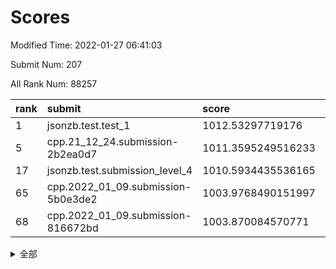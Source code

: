 # Scores

Modified Time: 2022-01-27 06:41:03

Submit Num: 207

All Rank Num: 88257

| rank |               submit               |       score        |       sigma        | pk_num |
| :--- | :--------------------------------- | :----------------- | :----------------- | :----- |
| 1    | jsonzb.test.test_1                 | 1012.53297719176   | 0.7904335345568381 | 1703   |
| 5    | cpp.21_12_24.submission-2b2ea0d7   | 1011.3595249516233 | 0.8087789324639223 | 1699   |
| 17   | jsonzb.test.submission_level_4     | 1010.5934435536165 | 0.7583342100416635 | 1709   |
| 65   | cpp.2022_01_09.submission-5b0e3de2 | 1003.9768490151997 | 0.708965553502168  | 1708   |
| 68   | cpp.2022_01_09.submission-816672bd | 1003.870084570771  | 0.7186998106192666 | 1710   |


<details>
<summary>全部</summary>

| rank |                 submit                 |       score        |       sigma        | pk_num |
| :--- | :------------------------------------- | :----------------- | :----------------- | :----- |
| 1    | jsonzb.test.test_1                     | 1012.53297719176   | 0.7904335345568381 | 1703   |
| 2    | gobigger.level_3.submission_level_3_43 | 1011.4564009100462 | 0.7905819568913582 | 1705   |
| 3    | gobigger.level_3.submission_level_3_49 | 1011.4417837220344 | 0.7858086025778281 | 1710   |
| 4    | gobigger.level_3.submission_level_3_42 | 1011.3743468679825 | 0.7846871210497801 | 1702   |
| 5    | cpp.21_12_24.submission-2b2ea0d7       | 1011.3595249516233 | 0.8087789324639223 | 1699   |
| 6    | gobigger.level_3.submission_level_3_26 | 1011.2635999703732 | 0.7801340903621784 | 1705   |
| 7    | gobigger.level_3.submission_level_3_2  | 1011.1465457043553 | 0.760480905484639  | 1704   |
| 8    | gobigger.level_3.submission_level_3_6  | 1011.1166893204896 | 0.7681093030306737 | 1707   |
| 9    | gobigger.level_3.submission_level_3_29 | 1011.0887049076501 | 0.7480290554526592 | 1707   |
| 10   | gobigger.level_3.submission_level_3_13 | 1010.8735332128941 | 0.8078484420976186 | 1704   |
| 11   | gobigger.level_3.submission_level_3_44 | 1010.8631920515546 | 0.7795689703972125 | 1709   |
| 12   | gobigger.level_3.submission_level_3_27 | 1010.8023300272772 | 0.750402691148009  | 1702   |
| 13   | gobigger.level_3.submission_level_3_40 | 1010.7829683559831 | 0.769943952014645  | 1707   |
| 14   | gobigger.level_3.submission_level_3_31 | 1010.744566032043  | 0.7500135743333052 | 1704   |
| 15   | gobigger.level_3.submission_level_3_30 | 1010.7332796809634 | 0.7581615862459411 | 1704   |
| 16   | gobigger.level_3.submission_level_3_24 | 1010.6725968348513 | 0.7758807038013004 | 1704   |
| 17   | jsonzb.test.submission_level_4         | 1010.5934435536165 | 0.7583342100416635 | 1709   |
| 18   | gobigger.level_3.submission_level_3_9  | 1010.5404875009942 | 0.7633019866029556 | 1702   |
| 19   | gobigger.level_3.submission_level_3_0  | 1010.5041001983835 | 0.7821431336922069 | 1704   |
| 20   | gobigger.level_3.submission_level_3_39 | 1010.3827408217012 | 0.767431069631875  | 1709   |
| 21   | gobigger.level_3.submission_level_3_16 | 1010.3726988191662 | 0.7599740278863558 | 1708   |
| 22   | gobigger.level_3.submission_level_3_48 | 1010.3431636213975 | 0.7773013589132616 | 1706   |
| 23   | gobigger.level_3.submission_level_3_5  | 1010.3206065559566 | 0.7330534612662962 | 1704   |
| 24   | gobigger.level_3.submission_level_3_33 | 1010.3135807198151 | 0.74956228451395   | 1709   |
| 25   | gobigger.level_3.submission_level_3_46 | 1010.2819529918224 | 0.7508847059748416 | 1703   |
| 26   | gobigger.level_3.submission_level_3_41 | 1010.2493636890894 | 0.7720028618529022 | 1704   |
| 27   | gobigger.level_3.submission_level_3_10 | 1010.2364573069345 | 0.7331968376456693 | 1699   |
| 28   | gobigger.level_3.submission_level_3_21 | 1010.2206709037284 | 0.7428962028291896 | 1705   |
| 29   | gobigger.level_3.submission_level_3_25 | 1010.1439690803371 | 0.7702775052660827 | 1704   |
| 30   | gobigger.level_3.submission_level_3_32 | 1010.1163485519891 | 0.7622375060693232 | 1707   |
| 31   | gobigger.level_3.submission_level_3_1  | 1010.113520366943  | 0.7481972364648652 | 1704   |
| 32   | gobigger.level_3.submission_level_3_12 | 1010.036472239816  | 0.7590476221290877 | 1710   |
| 33   | gobigger.level_3.submission_level_3_38 | 1009.8475452829068 | 0.7602346464835734 | 1704   |
| 34   | gobigger.level_3.submission_level_3_7  | 1009.6912379417574 | 0.748989307464177  | 1706   |
| 35   | gobigger.level_3.submission_level_3_47 | 1009.6592514000957 | 0.7549179245982047 | 1703   |
| 36   | gobigger.level_3.submission_level_3_11 | 1009.6412966404133 | 0.7658173594378465 | 1703   |
| 37   | gobigger.level_3.submission_level_3_22 | 1009.6103068390518 | 0.7581160435999804 | 1704   |
| 38   | gobigger.level_3.submission_level_3_23 | 1009.5966036546088 | 0.7608184953262499 | 1708   |
| 39   | gobigger.level_3.submission_level_3_15 | 1009.5866497103451 | 0.7370423215148413 | 1707   |
| 40   | gobigger.level_3.submission_level_3_28 | 1009.5588287819285 | 0.7497328295856557 | 1704   |
| 41   | gobigger.level_3.submission_level_3_20 | 1009.550905319722  | 0.7677503518541243 | 1705   |
| 42   | gobigger.level_3.submission_level_3_36 | 1009.5462037241409 | 0.7397136114308224 | 1709   |
| 43   | gobigger.level_3.submission_level_3_3  | 1009.5190195150693 | 0.7393733000772807 | 1702   |
| 44   | gobigger.level_3.submission_level_3_34 | 1009.4072641500605 | 0.748444368415057  | 1709   |
| 45   | gobigger.level_3.submission_level_3_18 | 1009.3472251191059 | 0.7285813296062562 | 1709   |
| 46   | gobigger.level_3.submission_level_3_17 | 1009.2065306759051 | 0.7469569662370822 | 1705   |
| 47   | gobigger.level_3.submission_level_3_14 | 1009.1849272516164 | 0.7323423208162111 | 1706   |
| 48   | gobigger.level_3.submission_level_3_35 | 1009.1114542261929 | 0.7428445297541937 | 1704   |
| 49   | gobigger.level_3.submission_level_3_8  | 1009.0469839624974 | 0.739134861549539  | 1699   |
| 50   | gobigger.level_3.submission_level_3_4  | 1008.6975350978507 | 0.757847017433676  | 1709   |
| 51   | gobigger.level_3.submission_level_3_45 | 1008.2125380824044 | 0.7475869980702694 | 1704   |
| 52   | gobigger.level_3.submission_level_3_19 | 1008.1710647496611 | 0.7380201552570116 | 1703   |
| 53   | gobigger.level_3.submission_level_3_37 | 1008.0543469077137 | 0.7332956022994989 | 1701   |
| 54   | gobigger.level_1.submission_level_1_16 | 1004.7826100350386 | 0.7277239844016019 | 1703   |
| 55   | gobigger.level_1.submission_level_1_23 | 1004.6329444602854 | 0.7174766158798556 | 1701   |
| 56   | gobigger.level_1.submission_level_1_40 | 1004.5940712234872 | 0.7296355684839271 | 1710   |
| 57   | gobigger.level_1.submission_level_1_6  | 1004.2600770247188 | 0.7104117828347415 | 1701   |
| 58   | gobigger.level_1.submission_level_1_27 | 1004.2235177936429 | 0.7217273104206109 | 1706   |
| 59   | gobigger.level_1.submission_level_1_7  | 1004.2197352670322 | 0.7170946356840981 | 1707   |
| 60   | gobigger.level_1.submission_level_1_30 | 1004.0750638774523 | 0.7289571776995324 | 1707   |
| 61   | gobigger.level_1.submission_level_1_47 | 1004.0536928598686 | 0.7224393579062666 | 1705   |
| 62   | gobigger.level_1.submission_level_1_5  | 1004.014619752138  | 0.7134041557109714 | 1706   |
| 63   | gobigger.level_1.submission_level_1_49 | 1003.9831988577502 | 0.7109955071821034 | 1708   |
| 64   | gobigger.level_1.submission_level_1_45 | 1003.9782885702978 | 0.7259917115964095 | 1710   |
| 65   | cpp.2022_01_09.submission-5b0e3de2     | 1003.9768490151997 | 0.708965553502168  | 1708   |
| 66   | gobigger.level_1.submission_level_1_26 | 1003.9591254869819 | 0.7252536628301581 | 1703   |
| 67   | gobigger.level_1.submission_level_1_39 | 1003.9385801511984 | 0.7168950751693922 | 1713   |
| 68   | cpp.2022_01_09.submission-816672bd     | 1003.870084570771  | 0.7186998106192666 | 1710   |
| 69   | gobigger.level_1.submission_level_1_36 | 1003.8606164015255 | 0.7195851996106825 | 1707   |
| 70   | gobigger.level_1.submission_level_1_37 | 1003.8587413426159 | 0.7167930768394877 | 1706   |
| 71   | gobigger.level_1.submission_level_1_38 | 1003.8370717304446 | 0.7166470147563706 | 1698   |
| 72   | gobigger.level_1.submission_level_1_3  | 1003.8238161591697 | 0.7161247532730924 | 1709   |
| 73   | gobigger.level_1.submission_level_1_20 | 1003.7907868294659 | 0.7215540263073984 | 1701   |
| 74   | gobigger.level_1.submission_level_1_44 | 1003.7259023658636 | 0.7224478663982971 | 1710   |
| 75   | gobigger.level_1.submission_level_1_14 | 1003.708604775882  | 0.7122140047265009 | 1705   |
| 76   | gobigger.level_1.submission_level_1_33 | 1003.5388066414348 | 0.7307857533696498 | 1706   |
| 77   | gobigger.level_1.submission_level_1_28 | 1003.4354226011285 | 0.7206919526916123 | 1710   |
| 78   | gobigger.level_1.submission_level_1_10 | 1003.3978268668536 | 0.726390931983957  | 1707   |
| 79   | gobigger.level_1.submission_level_1_42 | 1003.3853049632664 | 0.712031980268831  | 1702   |
| 80   | gobigger.level_1.submission_level_1_22 | 1003.319338408195  | 0.7209659943125967 | 1705   |
| 81   | gobigger.level_1.submission_level_1_21 | 1003.3126621299497 | 0.7236658183453332 | 1705   |
| 82   | gobigger.level_1.submission_level_1_32 | 1003.2894385686116 | 0.7069641388291698 | 1703   |
| 83   | gobigger.level_1.submission_level_1_25 | 1003.2814050678268 | 0.7171475856504071 | 1704   |
| 84   | gobigger.level_1.submission_level_1_24 | 1003.2709345798814 | 0.7199822549135285 | 1703   |
| 85   | gobigger.level_1.submission_level_1_1  | 1003.264156566457  | 0.716447879287418  | 1707   |
| 86   | gobigger.level_1.submission_level_1_0  | 1003.0607658756613 | 0.7080344993828556 | 1705   |
| 87   | gobigger.level_1.submission_level_1_17 | 1003.029029620394  | 0.7191419644908793 | 1704   |
| 88   | gobigger.level_1.submission_level_1_12 | 1002.9847244929305 | 0.709545133310427  | 1711   |
| 89   | gobigger.level_1.submission_level_1_46 | 1002.8104937897813 | 0.7178831092883503 | 1712   |
| 90   | gobigger.level_1.submission_level_1_13 | 1002.6640240946041 | 0.7166419712823356 | 1701   |
| 91   | gobigger.level_1.submission_level_1_35 | 1002.6597191246786 | 0.7237996844393251 | 1704   |
| 92   | gobigger.level_1.submission_level_1_34 | 1002.6538354176857 | 0.7096897458428111 | 1704   |
| 93   | gobigger.level_1.submission_level_1_9  | 1002.6423545300793 | 0.7152417914287901 | 1707   |
| 94   | gobigger.level_1.submission_level_1_11 | 1002.6341042991107 | 0.7141629359751644 | 1713   |
| 95   | gobigger.level_1.submission_level_1_18 | 1002.5095479004709 | 0.7230068066489256 | 1702   |
| 96   | gobigger.level_1.submission_level_1_43 | 1002.474883904874  | 0.7063480707430352 | 1705   |
| 97   | gobigger.level_1.submission_level_1_29 | 1002.3918940549928 | 0.7154006923327917 | 1705   |
| 98   | gobigger.level_1.submission_level_1_19 | 1002.3820535613703 | 0.7182525840717394 | 1706   |
| 99   | gobigger.level_1.submission_level_1_2  | 1002.2904420883441 | 0.7188995411262156 | 1709   |
| 100  | gobigger.level_1.submission_level_1_4  | 1002.2475402566503 | 0.7080491126257306 | 1709   |
| 101  | gobigger.level_1.submission_level_1_15 | 1002.2305480658279 | 0.7145628572588733 | 1703   |
| 102  | gobigger.level_1.submission_level_1_8  | 1002.1694555395004 | 0.7159431443263966 | 1703   |
| 103  | gobigger.level_1.submission_level_1_48 | 1001.9201889587234 | 0.7128976904641    | 1702   |
| 104  | gobigger.level_1.submission_level_1_41 | 1001.7656279544385 | 0.7036369899460015 | 1702   |
| 105  | gobigger.level_1.submission_level_1_31 | 1001.2019510975362 | 0.7041337764246859 | 1706   |
| 106  | gobigger.random.submission_random_37   | 997.7488153740526  | 0.7109812111313829 | 1705   |
| 107  | gobigger.random.submission_random_30   | 997.23853105187    | 0.7101005888854239 | 1706   |
| 108  | gobigger.random.submission_random_19   | 997.0207408746674  | 0.7156608700252275 | 1703   |
| 109  | gobigger.random.submission_random_11   | 997.0171687490042  | 0.72169747833824   | 1703   |
| 110  | gobigger.random.submission_random_23   | 996.8938252560364  | 0.6944040176407156 | 1705   |
| 111  | gobigger.random.submission_random_14   | 996.8209426626087  | 0.722252530360415  | 1705   |
| 112  | gobigger.random.submission_random_39   | 996.8164950799586  | 0.7120918845036146 | 1702   |
| 113  | gobigger.random.submission_random_46   | 996.8041610844137  | 0.7029278392043767 | 1708   |
| 114  | gobigger.random.submission_random_28   | 996.8005615110936  | 0.7121605550696675 | 1703   |
| 115  | gobigger.random.submission_random_38   | 996.7864692828533  | 0.7040822952205816 | 1704   |
| 116  | gobigger.random.submission_random_33   | 996.6703429121028  | 0.7049774505480115 | 1707   |
| 117  | gobigger.random.submission_random_29   | 996.5668816288129  | 0.7229887409146636 | 1702   |
| 118  | gobigger.random.submission_random_12   | 996.4029711723626  | 0.7117132012023248 | 1702   |
| 119  | gobigger.random.submission_random_3    | 996.3111760451037  | 0.7024418949858604 | 1706   |
| 120  | gobigger.random.submission_random_6    | 996.2971011061904  | 0.7132591270486461 | 1707   |
| 121  | gobigger.random.submission_random_22   | 996.2520084307961  | 0.7061495702526064 | 1711   |
| 122  | gobigger.random.submission_random_2    | 996.2350015083053  | 0.7127630525253671 | 1711   |
| 123  | gobigger.random.submission_random_21   | 996.2336076655728  | 0.7119452967322141 | 1704   |
| 124  | gobigger.random.submission_random_41   | 996.1878083529406  | 0.7186982565120457 | 1705   |
| 125  | gobigger.random.submission_random_5    | 996.1414040960818  | 0.7153100454757333 | 1707   |
| 126  | gobigger.random.submission_random_40   | 996.1245255653073  | 0.7118669898846365 | 1701   |
| 127  | gobigger.random.submission_random_9    | 996.109787383641   | 0.7248311358040278 | 1703   |
| 128  | gobigger.random.submission_random_18   | 996.0288139425861  | 0.71543092509693   | 1706   |
| 129  | gobigger.random.submission_random_45   | 996.0158560659651  | 0.7088745406489585 | 1711   |
| 130  | gobigger.random.submission_random_32   | 995.9421940748565  | 0.7098480034749134 | 1708   |
| 131  | gobigger.random.submission_random_34   | 995.9264705128444  | 0.703799021116207  | 1703   |
| 132  | gobigger.random.submission_random_24   | 995.9036994606495  | 0.6987778813982416 | 1709   |
| 133  | gobigger.random.submission_random_36   | 995.8904343425803  | 0.7210143707389874 | 1703   |
| 134  | gobigger.random.submission_random_10   | 995.8666835526528  | 0.7088111872508699 | 1708   |
| 135  | gobigger.random.submission_random_4    | 995.8614022294664  | 0.7058495183335205 | 1709   |
| 136  | gobigger.random.submission_random_48   | 995.8172046697124  | 0.6983109886197101 | 1704   |
| 137  | gobigger.random.submission_random_42   | 995.7700486868655  | 0.7024955838481555 | 1707   |
| 138  | gobigger.random.submission_random_49   | 995.7679586566469  | 0.7064249395463401 | 1704   |
| 139  | gobigger.random.submission_random_43   | 995.7583639991391  | 0.7196885987902771 | 1707   |
| 140  | gobigger.random.submission_random_13   | 995.6055483158478  | 0.7049048215153082 | 1708   |
| 141  | gobigger.random.submission_random_7    | 995.5369915096576  | 0.7151175747888667 | 1700   |
| 142  | gobigger.random.submission_random_35   | 995.536838044812   | 0.699083038743162  | 1707   |
| 143  | gobigger.random.submission_random_44   | 995.483004151491   | 0.7113666075078154 | 1706   |
| 144  | gobigger.random.submission_random_8    | 995.4589841537405  | 0.7054874382286547 | 1706   |
| 145  | gobigger.random.submission_random_20   | 995.2300029171712  | 0.7138819019322866 | 1704   |
| 146  | gobigger.random.submission_random_26   | 994.9952506789559  | 0.7173323491763532 | 1705   |
| 147  | gobigger.random.submission_random_1    | 994.9924869887149  | 0.7160921754117859 | 1709   |
| 148  | gobigger.random.submission_random_31   | 994.9602930206761  | 0.7061538189259104 | 1705   |
| 149  | gobigger.random.submission_random_17   | 994.950092936856   | 0.7086550472067642 | 1703   |
| 150  | gobigger.random.submission_random_16   | 994.9308179380944  | 0.7125226493711627 | 1707   |
| 151  | gobigger.random.submission_random_47   | 994.879823571988   | 0.7365212459772573 | 1708   |
| 152  | gobigger.random.submission_random_15   | 994.8458199099347  | 0.7332100422239877 | 1701   |
| 153  | gobigger.random.submission_random_0    | 994.8120443184673  | 0.7008063118875687 | 1706   |
| 154  | gobigger.random.submission_random_25   | 994.7840326215903  | 0.7156698328719218 | 1707   |
| 155  | gobigger.random.submission_random_27   | 994.6359631304949  | 0.7139415694837662 | 1707   |
| 156  | gobigger.level_2.submission_level_2_46 | 994.324719005208   | 0.7193084572426014 | 1705   |
| 157  | gobigger.level_2.submission_level_2_1  | 994.2261576700507  | 0.7338100708213607 | 1708   |
| 158  | gobigger.level_2.submission_level_2_17 | 994.0016382665201  | 0.7257851346929238 | 1708   |
| 159  | gobigger.level_2.submission_level_2_34 | 993.5491817891553  | 0.7611747453984845 | 1705   |
| 160  | gobigger.level_2.submission_level_2_39 | 993.525801667148   | 0.7739980664384298 | 1709   |
| 161  | gobigger.level_2.submission_level_2_13 | 993.498814826895   | 0.7457755393868912 | 1708   |
| 162  | gobigger.level_2.submission_level_2_25 | 993.1907854000361  | 0.7377148027718111 | 1706   |
| 163  | gobigger.level_2.submission_level_2_49 | 992.9057432117029  | 0.7310903849996752 | 1708   |
| 164  | gobigger.level_2.submission_level_2_31 | 992.7841649760713  | 0.751851963238906  | 1707   |
| 165  | gobigger.level_2.submission_level_2_24 | 992.639157821543   | 0.7407771665051799 | 1704   |
| 166  | gobigger.level_2.submission_level_2_41 | 992.6158789066799  | 0.7336806151227877 | 1704   |
| 167  | gobigger.level_2.submission_level_2_6  | 992.5984320676362  | 0.7432775081984733 | 1707   |
| 168  | gobigger.level_2.submission_level_2_23 | 992.5573528695801  | 0.746210455101414  | 1702   |
| 169  | gobigger.level_2.submission_level_2_18 | 992.5154227727801  | 0.7442696629082601 | 1702   |
| 170  | gobigger.level_2.submission_level_2_10 | 992.4524316715184  | 0.744686552192948  | 1708   |
| 171  | gobigger.level_2.submission_level_2_32 | 992.4381413404134  | 0.7324158485786071 | 1704   |
| 172  | gobigger.level_2.submission_level_2_29 | 992.3718458916401  | 0.7435833100312953 | 1710   |
| 173  | gobigger.level_2.submission_level_2_35 | 992.3018174039464  | 0.7469290429260057 | 1708   |
| 174  | gobigger.level_2.submission_level_2_36 | 992.1714663175165  | 0.754006384088921  | 1708   |
| 175  | gobigger.level_2.submission_level_2_8  | 992.1369045790592  | 0.7378915555107345 | 1710   |
| 176  | gobigger.level_2.submission_level_2_3  | 992.0864819935153  | 0.7315069174478236 | 1709   |
| 177  | gobigger.level_2.submission_level_2_2  | 992.0447535694418  | 0.7392102257477715 | 1708   |
| 178  | gobigger.level_2.submission_level_2_20 | 992.0408801524244  | 0.7629692092388822 | 1702   |
| 179  | gobigger.level_2.submission_level_2_26 | 991.9976535675712  | 0.743873348120251  | 1702   |
| 180  | gobigger.level_2.submission_level_2_38 | 991.9338906883945  | 0.7546071570763073 | 1704   |
| 181  | gobigger.level_2.submission_level_2_5  | 991.7712704669332  | 0.7435148048848997 | 1703   |
| 182  | gobigger.level_2.submission_level_2_48 | 991.7101704907092  | 0.7382082974850895 | 1705   |
| 183  | gobigger.level_2.submission_level_2_16 | 991.6622755888036  | 0.749624325501866  | 1700   |
| 184  | gobigger.level_2.submission_level_2_15 | 991.5545329730184  | 0.7574446789263352 | 1702   |
| 185  | gobigger.level_2.submission_level_2_4  | 991.498940762767   | 0.7536934495968642 | 1706   |
| 186  | gobigger.level_2.submission_level_2_11 | 991.4709159757525  | 0.7329347808596997 | 1706   |
| 187  | gobigger.level_2.submission_level_2_40 | 991.4619212055112  | 0.7632481479799779 | 1709   |
| 188  | gobigger.level_2.submission_level_2_14 | 991.4607283970723  | 0.7473646666496319 | 1708   |
| 189  | gobigger.level_2.submission_level_2_7  | 991.400161499047   | 0.7482869438262703 | 1710   |
| 190  | gobigger.level_2.submission_level_2_21 | 991.20755723844    | 0.7566708753645245 | 1703   |
| 191  | gobigger.level_2.submission_level_2_9  | 991.0506819636187  | 0.750563696203954  | 1707   |
| 192  | gobigger.level_2.submission_level_2_19 | 990.8816045730541  | 0.7497893368890632 | 1706   |
| 193  | gobigger.level_2.submission_level_2_30 | 990.8605545808005  | 0.7541735249473391 | 1702   |
| 194  | gobigger.level_2.submission_level_2_37 | 990.8308795021211  | 0.7636477561651052 | 1703   |
| 195  | gobigger.level_2.submission_level_2_33 | 990.7968907682603  | 0.7628342054899484 | 1701   |
| 196  | gobigger.level_2.submission_level_2_27 | 990.7864571018082  | 0.7454218040812306 | 1706   |
| 197  | gobigger.level_2.submission_level_2_0  | 990.6204676751566  | 0.7756109657528923 | 1704   |
| 198  | gobigger.level_2.submission_level_2_47 | 990.596155957219   | 0.757445194617832  | 1708   |
| 199  | gobigger.level_2.submission_level_2_22 | 990.5515664060465  | 0.7567599469176857 | 1704   |
| 200  | gobigger.level_2.submission_level_2_44 | 990.5444820465665  | 0.7581431781989921 | 1703   |
| 201  | gobigger.level_2.submission_level_2_12 | 990.5276253549132  | 0.7501022521757731 | 1701   |
| 202  | gobigger.level_2.submission_level_2_43 | 990.5090818621661  | 0.7410935048496895 | 1709   |
| 203  | gobigger.level_2.submission_level_2_28 | 990.4279730310324  | 0.7779211164023683 | 1707   |
| 204  | gobigger.level_2.submission_level_2_42 | 990.4086046257584  | 0.7666984102302652 | 1707   |
| 205  | gobigger.level_2.submission_level_2_45 | 990.2144377868265  | 0.7782938148070763 | 1708   |
| 206  | gobigger.none.submission_none_1        | 978.9675770878733  | 1.2516411190742567 | 1700   |
| 207  | gobigger.none.submission_none_0        | 976.2508770907025  | 1.3318350285652478 | 1703   |

</details>